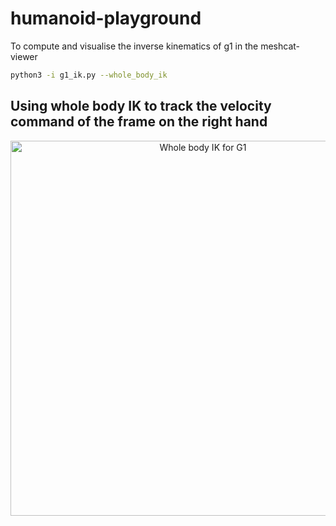 # humanoid-playground

To compute and visualise the inverse kinematics of g1 in the meshcat-viewer

```bash
python3 -i g1_ik.py --whole_body_ik
```
## Using whole body IK to track the velocity command of the frame on the right hand
<p align="center">
  <img src="https://github.com/user-attachments/assets/a4b11d1b-bcc6-4560-ba64-a87553e08b03" alt="Whole body IK for G1" width="600">
  </p>
